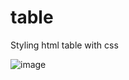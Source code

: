 # table
Styling html table with css

![image](https://user-images.githubusercontent.com/92079968/136384221-6c65ffff-4774-42a6-b103-663a9e13f287.png)
